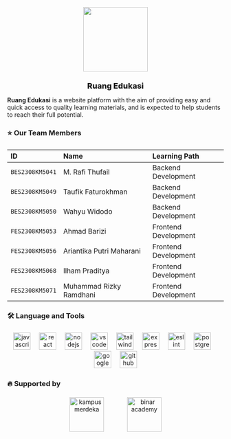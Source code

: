 <div align="center">
  <img height="150" width="150" src="https://github.com/ruang-edukasi.png"  />
</div>

###


<div align="center" style="font-size:18px;font-weight:800">
Ruang Edukasi
</div>

**Ruang Edukasi** is a website platform with the aim of providing easy and quick access to quality learning materials, and is expected to help students to reach their full potential.

###

<h3 align="left">⭐  Our Team Members</h3>

###

| ID              | Name                        | Learning Path         |
|:----------------|:----------------------------|:----------------------|
| `BES2308KM5041` | M. Rafi Thufail             | Backend Development   |
| `BES2308KM5049` | Taufik Faturokhman          | Backend Development   |
| `BES2308KM5050` | Wahyu Widodo                | Backend Development   |
| `FES2308KM5053` | Ahmad Barizi                | Frontend Development  |
| `FES2308KM5056` | Ariantika Putri Maharani    | Frontend Development  |
| `FES2308KM5068` | Ilham Praditya              | Frontend Development  |
| `FES2308KM5071` | Muhammad Rizky Ramdhani     | Frontend Development  |

###

<h3 align="left">🛠 Language and Tools</h3>

###

<div align="center">
  <img src="https://cdn.jsdelivr.net/gh/devicons/devicon/icons/javascript/javascript-original.svg" height="40" alt="javascript logo"  />
  <img width="12" />
  <img src="https://cdn.jsdelivr.net/gh/devicons/devicon/icons/react/react-original.svg" height="40" alt="react logo"  />
  <img width="12" />
  <img src="https://cdn.jsdelivr.net/gh/devicons/devicon/icons/nodejs/nodejs-original.svg" height="40" alt="nodejs logo"  />
  <img width="12" />
  <img src="https://cdn.jsdelivr.net/gh/devicons/devicon/icons/vscode/vscode-original.svg" height="40" alt="vscode logo"  />
  <img width="12" />
  <img src="https://cdn.jsdelivr.net/gh/devicons/devicon/icons/tailwindcss/tailwindcss-plain.svg" height="40" alt="tailwind logo"  />
  <img width="12" />
  <img src="https://cdn.jsdelivr.net/gh/devicons/devicon/icons/express/express-original.svg" height="40" alt="express logo"  />
  <img width="12" />
  <img src="https://cdn.jsdelivr.net/gh/devicons/devicon/icons/eslint/eslint-original.svg" height="40" alt="eslint logo"  />
  <img width="12" />
  <img src="https://cdn.jsdelivr.net/gh/devicons/devicon/icons/postgresql/postgresql-original.svg" height="40" alt="postgresql logo"  />
  <img width="12" />
  <img src="https://cdn.jsdelivr.net/gh/devicons/devicon/icons/googlecloud/googlecloud-original.svg" height="40" alt="google cloud logo"  />
  <img width="12" />
  <img src="https://cdn.jsdelivr.net/gh/devicons/devicon/icons/github/github-original.svg" height="40" alt="github logo"  />
</div>

###

<h3 align="left">🔥 Supported by</h3>

###

<div align="center">
  <img src="https://lldikti10.id/public/img/informasi/berita/MASTER.png" height="80" alt="kampus merdeka" style="margin-right:50px;"/>
  <img src="https://storage.googleapis.com/kampusmerdeka_kemdikbud_go_id/mitra/mitra_767893f5-ba57-494d-a95c-477ca5da6aca.png" height="80" alt="binar academy" style="margin-right:left0px;"/>
  
</div>

###

